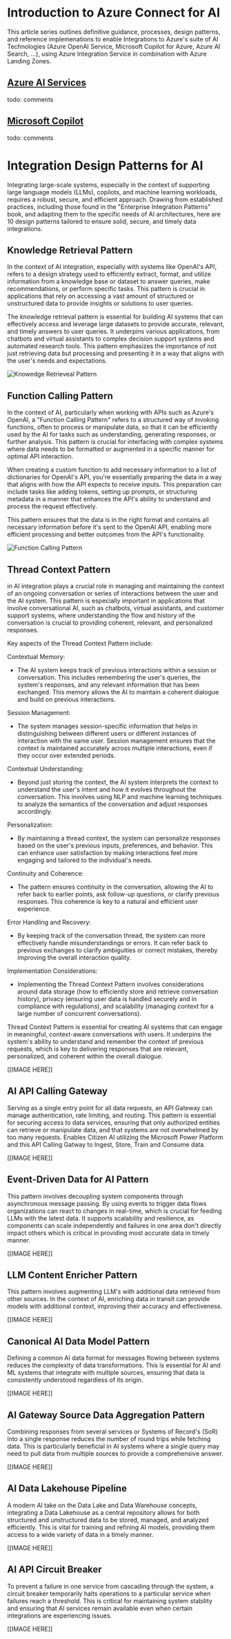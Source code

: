 # Introduction to Azure Connect for AI

This article series outlines definitive guidance, processes, design patterns, and reference implemenations to enable Integrations to Azure's suite of AI Technologies (Azure OpenAI Service, Microsoft Copilot for Azure, Azure AI Search, ...), using Azure Integration Service in combination with Azure Landing Zones. 

## [Azure AI Services](https://learn.microsoft.com/en-us/azure/ai-services/what-are-ai-services)

todo: comments

## [Microsoft Copilot](https://azure.microsoft.com/en-us/products/copilot )

todo: comments

# Integration Design Patterns for AI

Integrating large-scale systems, especially in the context of supporting large language models (LLMs), copilots, and machine learning workloads, requires a robust, secure, and efficient approach. Drawing from established practices, including those found in the "Enterprise Integration Patterns" book, and adapting them to the specific needs of AI architectures, here are 10 design patterns tailored to ensure solid, secure, and timely data integrations.

## Knowledge Retrieval Pattern

In the context of AI integration, especially with systems like OpenAI's API, refers to a design strategy used to efficiently extract, format, and utilize information from a knowledge base or dataset to answer queries, make recommendations, or perform specific tasks. This pattern is crucial in applications that rely on accessing a vast amount of structured or unstructured data to provide insights or solutions to user queries.

The knowledge retrieval pattern is essential for building AI systems that can effectively access and leverage large datasets to provide accurate, relevant, and timely answers to user queries. It underpins various applications, from chatbots and virtual assistants to complex decision support systems and automated research tools. This pattern emphasizes the importance of not just retrieving data but processing and presenting it in a way that aligns with the user's needs and expectations.

![Knowedge Retrieveal Pattern](https://github.com/dmarley/Azure-Connect-AI/blob/main/Images/KnowledgeRetrievealPattern.png?raw=true)

## Function Calling Pattern

In the context of AI, particularly when working with APIs such as Azure's OpenAI, a "Function Calling Pattern" refers to a structured way of invoking functions, often to process or manipulate data, so that it can be efficiently used by the AI for tasks such as understanding, generating responses, or further analysis. This pattern is crucial for interfacing with complex systems where data needs to be formatted or augmented in a specific manner for optimal API interaction.



When creating a custom function to add necessary information to a list of dictionaries for OpenAI's API, you're essentially preparing the data in a way that aligns with how the API expects to receive inputs. This preparation can include tasks like adding tokens, setting up prompts, or structuring metadata in a manner that enhances the API's ability to understand and process the request effectively.



This pattern ensures that the data is in the right format and contains all necessary information before it's sent to the OpenAI API, enabling more efficient processing and better outcomes from the API's functionality.



![Function Calling Pattern](https://github.com/dmarley/Azure-Connect-AI/blob/main/Images/FunctionCallingPattern.png?raw=true)

## 

## Thread Context Pattern

in AI integration plays a crucial role in managing and maintaining the context of an ongoing conversation or series of interactions between the user and the AI system. This pattern is especially important in applications that involve conversational AI, such as chatbots, virtual assistants, and customer support systems, where understanding the flow and history of the conversation is crucial to providing coherent, relevant, and personalized responses.



Key aspects of the Thread Context Pattern include:

Contextual Memory:

- The AI system keeps track of previous interactions within a session or conversation. This includes remembering the user's queries, the system's responses, and any relevant information that has been exchanged. This memory allows the AI to maintain a coherent dialogue and build on previous interactions.

Session Management:

- The system manages session-specific information that helps in distinguishing between different users or different instances of interaction with the same user. Session management ensures that the context is maintained accurately across multiple interactions, even if they occur over extended periods.

Contextual Understanding:

- Beyond just storing the context, the AI system interprets the context to understand the user's intent and how it evolves throughout the conversation. This involves using NLP and machine learning techniques to analyze the semantics of the conversation and adjust responses accordingly.

Personalization:

- By maintaining a thread context, the system can personalize responses based on the user's previous inputs, preferences, and behavior. This can enhance user satisfaction by making interactions feel more engaging and tailored to the individual's needs.

Continuity and Coherence:

- The pattern ensures continuity in the conversation, allowing the AI to refer back to earlier points, ask follow-up questions, or clarify previous responses. This coherence is key to a natural and efficient user experience.

Error Handling and Recovery:

- By keeping track of the conversation thread, the system can more effectively handle misunderstandings or errors. It can refer back to previous exchanges to clarify ambiguities or correct mistakes, thereby improving the overall interaction quality.

Implementation Considerations:

- Implementing the Thread Context Pattern involves considerations around data storage (how to efficiently store and retrieve conversation history), privacy (ensuring user data is handled securely and in compliance with regulations), and scalability (managing context for a large number of concurrent conversations).

Thread Context Pattern is essential for creating AI systems that can engage in meaningful, context-aware conversations with users. It underpins the system's ability to understand and remember the context of previous requests, which is key to delivering responses that are relevant, personalized, and coherent within the overall dialogue.



[[IMAGE HERE]]



## **AI API Calling Gateway**

Serving as a single entry point for all data requests, an API Gateway can manage authentication, rate limiting, and routing. This pattern is essential for securing access to data services, ensuring that only authorized entities can retrieve or manipulate data, and that systems are not overwhelmed by too many requests.  Enables Citizen AI utilizing the Microsoft Power Platform and this API Calling Gatway to Ingest, Store, Train and Consume data.

[[IMAGE HERE]]

## 

## Event-Driven Data for AI Pattern

This pattern involves decoupling system components through asynchronous message passing. By using events to trigger data flows organizations can react to changes in real-time, which is crucial for feeding LLMs with the latest data. It supports scalability and resilience, as components can scale independently and failures in one area don't directly impact others which is critical in providing most accurate data in timely manner.

[[IMAGE HERE]]

## LLM Content Enricher Pattern

This pattern involves augmenting LLM's with additional data retrieved from other sources. In the context of AI, enriching data in transit can provide models with additional context, improving their accuracy and effectiveness.

[[IMAGE HERE]]

## Canonical AI Data Model Pattern

Defining a common AI data format for messages flowing between systems reduces the complexity of data transformations. This is essential for AI and ML systems that integrate with multiple sources, ensuring that data is consistently understood regardless of its origin.

[[IMAGE HERE]]

## AI Gateway Source Data Aggregation Pattern

Combining responses from several services or Systems of Record's (SoR) into a single response reduces the number of round trips while fetching data. This is particularly beneficial in AI systems where a single query may need to pull data from multiple sources to provide a comprehensive answer.

[[IMAGE HERE]]

## AI Data Lakehouse Pipeline

A modern AI take on the Data Lake and Data Warehouse concepts, integrating a Data Lakehouse as a central repository allows for both structured and unstructured data to be stored, managed, and analyzed efficiently. This is vital for training and refining AI models, providing them access to a wide variety of data in a timely manner.

[[IMAGE HERE]]

## AI API Circuit Breaker

To prevent a failure in one service from cascading through the system, a circuit breaker temporarily halts operations to a particular service when failures reach a threshold. This is critical for maintaining system stability and ensuring that AI services remain available even when certain integrations are experiencing issues.

[[IMAGE HERE]]
